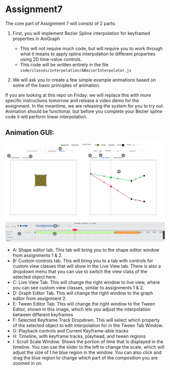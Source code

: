 # Assignment7


 

The core part of Assignment 7 will consist of 2 parts:
1. First, you will implement Bezier Spline interpolation for keyframed properties in AniGraph
    - This will not require much code, but will require you to work through what it means to apply spline interpolation to different properties using 2D time-value controls.
    - This code will be written entirely in the file `code/classes/interpolation/ABezierInterpolator.js`
    
2. We will ask you to create a few simple example animations based on some of the basic principles of animation.

If you are looking at this repo on Friday: we will replace this with more specific instructions tomorrow and release a video demo for the assignment.
In the meantime, we are releasing the system for you to try out. Animation should be functional, but before you complete your Bezier spline code it will perform linear interpolation.



## Animation GUI:
![image](imgs/InterfaceLettered.jpg)
- A: Shape editor tab. This tab will bring you to the shape editor window from assignments 1 & 2.
- B: Custom controls tab. This will bring you to a tab with controls for custom view classes that will show in the Live View tab. There is also a dropdown menu that you can use to switch the view class of the selected object here. 
- C: Live View Tab. This will change the right window to live view, where you can see custom view classes, similar to assignments 1 & 2.
- D: Graph Editor Tab. This will change the right window to the graph editor from assignment 2.
- E: Tween Editor Tab. This will change the right window to the Tween Editor, shown in this image, which lets you adjust the interpolation between different keyframes
- F: Selected Keyframe Track Dropdown. This will select which property of the selected object to edit interpolation for in the Tween Tab Window.
- G: Playback controls and Current Keyframe-able tracks
- H: Timeline, with keyframe tracks, playhead, and tween regions
- I: Scroll Scale Window. Shows the portion of time that is displayed in the timeline. You can use the slider to the left to change the scale, which will adjust the size of t he blue region in the window. You can also click and drag the blue region to change which part of the composition you are zoomed in on.
